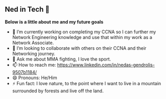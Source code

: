 ## Ned in Tech 👋

**Below is a little about me and my future goals**

- 🔭 I’m currently working on completing my CCNA so I can further my Network Engineering knowledge and use that within my work as a Network Associate.
- 👯 I’m looking to collaborate with others on their CCNA and their Networking journey.
- 💬 Ask me about MMA fighting, I love the sport.
- 📫 How to reach me: https://www.linkedin.com/in/nedas-gendrolis-9507b1184/
- 😄 Pronouns: He/Him
- ⚡ Fun fact: I love nature, to the point where I want to live in a mountain surrounded by forests and live off the land.
